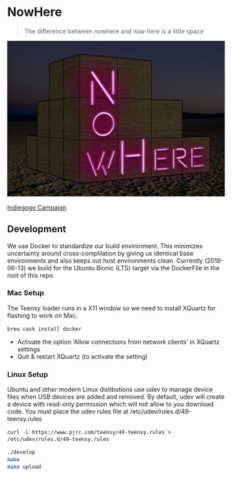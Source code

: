 # NowHere

> The difference between nowhere and now here is a little space

![NowHere](media/nowhere.jpg)

[Indiegogo Campaign](https://www.indiegogo.com/projects/nowhere-burning-man-2019#/)


## Development

We use Docker to standardize our build environment. This minimizes uncertainty
around cross-complilation by giving us identical base environments and also
keeps out host environments clean. Currently (2019-06-13) we build for the
Ubuntu Bionic (LTS) target via the DockerFile in the root of this repo.


### Mac Setup

The Teensy loader runs in a X11 window so we need to install XQuartz for flashing
to work on Mac.

```
brew cask install docker
```

* Activate the option ‘Allow connections from network clients’ in XQuartz settings
* Quit & restart XQuartz (to activate the setting)


### Linux Setup

Ubuntu and other modern Linux distibutions use udev to manage device files when
USB devices are added and removed. By default, udev will create a device with
read-only permission which will not allow to you download code. You must place
the udev rules file at /etc/udev/rules.d/49-teensy.rules

```
curl -L https://www.pjrc.com/teensy/49-teensy.rules > /etc/udev/rules.d/49-teensy.rules
```


```bash
./develop
make
make upload
```
